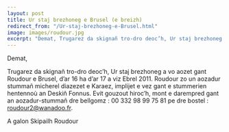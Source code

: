 ```yaml
---
layout: post
title: Ur staj brezhoneg e Brusel (e breizh)
redirect_from: "/Ur-staj-brezhoneg-e-Brusel.html"
image: images/roudour.jpg
excerpt: "Demat, Trugarez da skignañ tro-dro deoc’h, Ur staj brezhoneg a vo aozet gant Roudour e Brusel, d’ar 16 ha d’ar 17 a viz Ebrel 2011..."
---
```


Demat,

Trugarez da skignañ tro-dro deoc’h, Ur staj brezhoneg a vo aozet gant
Roudour e Brusel, d’ar 16 ha d’ar 17 a viz Ebrel 2011. Roudour zo un
aozadur stummañ micherel diazezet e Karaez, implijet e vez gant e
stummerien hentennoù an Deskiñ Fonnus. Evit gouzout hiroc’h, mont e
darempred gant an aozadur-stummañ dre bellgomz : 00 332 98 99 75 81 pe
dre bostel : roudour2@wanadoo.fr.

A galon Skipailh Roudour



